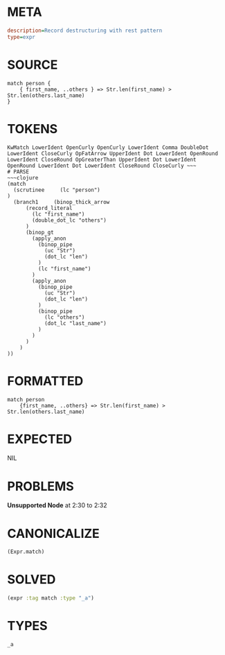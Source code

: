 # META
~~~ini
description=Record destructuring with rest pattern
type=expr
~~~
# SOURCE
~~~roc
match person {
    { first_name, ..others } => Str.len(first_name) > Str.len(others.last_name)
}
~~~
# TOKENS
~~~text
KwMatch LowerIdent OpenCurly OpenCurly LowerIdent Comma DoubleDot LowerIdent CloseCurly OpFatArrow UpperIdent Dot LowerIdent OpenRound LowerIdent CloseRound OpGreaterThan UpperIdent Dot LowerIdent OpenRound LowerIdent Dot LowerIdent CloseRound CloseCurly ~~~
# PARSE
~~~clojure
(match
  (scrutinee     (lc "person")
)
  (branch1     (binop_thick_arrow
      (record_literal
        (lc "first_name")
        (double_dot_lc "others")
      )
      (binop_gt
        (apply_anon
          (binop_pipe
            (uc "Str")
            (dot_lc "len")
          )
          (lc "first_name")
        )
        (apply_anon
          (binop_pipe
            (uc "Str")
            (dot_lc "len")
          )
          (binop_pipe
            (lc "others")
            (dot_lc "last_name")
          )
        )
      )
    )
))
~~~
# FORMATTED
~~~roc
match person
	{first_name, ..others} => Str.len(first_name) > Str.len(others.last_name)
~~~
# EXPECTED
NIL
# PROBLEMS
**Unsupported Node**
at 2:30 to 2:32

# CANONICALIZE
~~~clojure
(Expr.match)
~~~
# SOLVED
~~~clojure
(expr :tag match :type "_a")
~~~
# TYPES
~~~roc
_a
~~~
